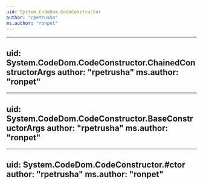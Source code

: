 ```yaml
---
uid: System.CodeDom.CodeConstructor
author: "rpetrusha"
ms.author: "ronpet"
---
```


---
uid: System.CodeDom.CodeConstructor.ChainedConstructorArgs
author: "rpetrusha"
ms.author: "ronpet"
---

---
uid: System.CodeDom.CodeConstructor.BaseConstructorArgs
author: "rpetrusha"
ms.author: "ronpet"
---

---
uid: System.CodeDom.CodeConstructor.#ctor
author: "rpetrusha"
ms.author: "ronpet"
---
